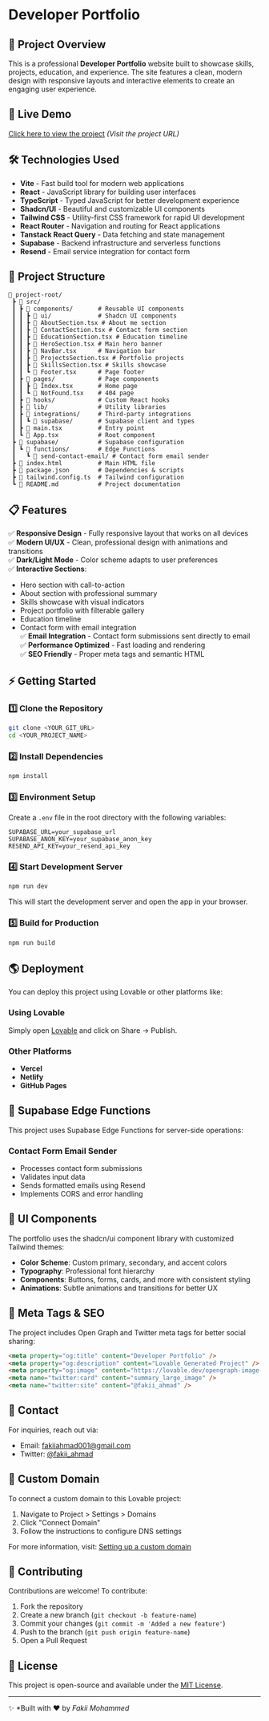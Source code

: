 
# Developer Portfolio

## 📌 Project Overview

This is a professional **Developer Portfolio** website built to showcase skills, projects, education, and experience. The site features a clean, modern design with responsive layouts and interactive elements to create an engaging user experience.

## 🚀 Live Demo

[Click here to view the project](https://developer-portfolio-five-dusky.vercel.app/) *(Visit the project URL)*

## 🛠️ Technologies Used

- **Vite** - Fast build tool for modern web applications
- **React** - JavaScript library for building user interfaces
- **TypeScript** - Typed JavaScript for better development experience
- **Shadcn/UI** - Beautiful and customizable UI components
- **Tailwind CSS** - Utility-first CSS framework for rapid UI development
- **React Router** - Navigation and routing for React applications
- **Tanstack React Query** - Data fetching and state management
- **Supabase** - Backend infrastructure and serverless functions
- **Resend** - Email service integration for contact form

## 📂 Project Structure

```
📁 project-root/
 ┣ 📂 src/
 ┃ ┣ 📂 components/       # Reusable UI components
 ┃ ┃ ┣ 📂 ui/             # Shadcn UI components
 ┃ ┃ ┣ 📜 AboutSection.tsx # About me section
 ┃ ┃ ┣ 📜 ContactSection.tsx # Contact form section
 ┃ ┃ ┣ 📜 EducationSection.tsx # Education timeline
 ┃ ┃ ┣ 📜 HeroSection.tsx # Main hero banner
 ┃ ┃ ┣ 📜 NavBar.tsx      # Navigation bar
 ┃ ┃ ┣ 📜 ProjectsSection.tsx # Portfolio projects
 ┃ ┃ ┣ 📜 SkillsSection.tsx # Skills showcase
 ┃ ┃ ┗ 📜 Footer.tsx      # Page footer
 ┃ ┣ 📂 pages/            # Page components
 ┃ ┃ ┣ 📜 Index.tsx       # Home page
 ┃ ┃ ┗ 📜 NotFound.tsx    # 404 page
 ┃ ┣ 📂 hooks/            # Custom React hooks
 ┃ ┣ 📂 lib/              # Utility libraries
 ┃ ┣ 📂 integrations/     # Third-party integrations
 ┃ ┃ ┗ 📂 supabase/       # Supabase client and types
 ┃ ┣ 📜 main.tsx          # Entry point
 ┃ ┗ 📜 App.tsx           # Root component
 ┣ 📂 supabase/           # Supabase configuration
 ┃ ┗ 📂 functions/        # Edge Functions
 ┃   ┗ 📂 send-contact-email/ # Contact form email sender
 ┣ 📜 index.html          # Main HTML file
 ┣ 📜 package.json        # Dependencies & scripts
 ┣ 📜 tailwind.config.ts  # Tailwind configuration
 ┗ 📜 README.md           # Project documentation
```

## 📋 Features

✅ **Responsive Design** - Fully responsive layout that works on all devices  
✅ **Modern UI/UX** - Clean, professional design with animations and transitions  
✅ **Dark/Light Mode** - Color scheme adapts to user preferences  
✅ **Interactive Sections**:  
   - Hero section with call-to-action
   - About section with professional summary
   - Skills showcase with visual indicators
   - Project portfolio with filterable gallery
   - Education timeline
   - Contact form with email integration  
✅ **Email Integration** - Contact form submissions sent directly to email  
✅ **Performance Optimized** - Fast loading and rendering  
✅ **SEO Friendly** - Proper meta tags and semantic HTML  

## ⚡ Getting Started

### 1️⃣ Clone the Repository

```sh
git clone <YOUR_GIT_URL>
cd <YOUR_PROJECT_NAME>
```

### 2️⃣ Install Dependencies

```sh
npm install
```

### 3️⃣ Environment Setup

Create a `.env` file in the root directory with the following variables:

```
SUPABASE_URL=your_supabase_url
SUPABASE_ANON_KEY=your_supabase_anon_key
RESEND_API_KEY=your_resend_api_key
```

### 4️⃣ Start Development Server

```sh
npm run dev
```

This will start the development server and open the app in your browser.

### 5️⃣ Build for Production

```sh
npm run build
```

## 🌎 Deployment

You can deploy this project using Lovable or other platforms like:

### Using Lovable
Simply open [Lovable](https://lovable.dev/projects/dcc7552c-3e0a-4090-a142-b0a95a208337) and click on Share -> Publish.

### Other Platforms
- **Vercel**
- **Netlify**
- **GitHub Pages**

## 🔄 Supabase Edge Functions

This project uses Supabase Edge Functions for server-side operations:

### Contact Form Email Sender
- Processes contact form submissions
- Validates input data
- Sends formatted emails using Resend
- Implements CORS and error handling

## 🎨 UI Components

The portfolio uses the shadcn/ui component library with customized Tailwind themes:

- **Color Scheme**: Custom primary, secondary, and accent colors
- **Typography**: Professional font hierarchy
- **Components**: Buttons, forms, cards, and more with consistent styling
- **Animations**: Subtle animations and transitions for better UX

## 🔗 Meta Tags & SEO

The project includes Open Graph and Twitter meta tags for better social sharing:

```html
<meta property="og:title" content="Developer Portfolio" />
<meta property="og:description" content="Lovable Generated Project" />
<meta property="og:image" content="https://lovable.dev/opengraph-image-p98pqg.png" />
<meta name="twitter:card" content="summary_large_image" />
<meta name="twitter:site" content="@fakii_ahmad" />
```

## 📱 Contact

For inquiries, reach out via:

- Email: [fakiiahmad001@gmail.com](mailto:fakiiahmad001@gmail.com)
- Twitter: [@fakii_ahmad](https://twitter.com/fakii_ahmad)

## 📝 Custom Domain

To connect a custom domain to this Lovable project:

1. Navigate to Project > Settings > Domains
2. Click "Connect Domain"
3. Follow the instructions to configure DNS settings

For more information, visit: [Setting up a custom domain](https://docs.lovable.dev/tips-tricks/custom-domain#step-by-step-guide)

## 🤝 Contributing

Contributions are welcome! To contribute:

1. Fork the repository
2. Create a new branch (`git checkout -b feature-name`)
3. Commit your changes (`git commit -m 'Added a new feature'`)
4. Push to the branch (`git push origin feature-name`)
5. Open a Pull Request

## 📜 License

This project is open-source and available under the [MIT License](LICENSE).

---
✨ *Built with ❤️ by *Fakii Mohammed*
